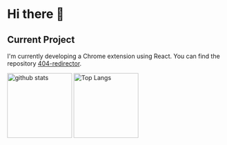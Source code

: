 # Hi there 👋

## Current Project
I'm currently developing a Chrome extension using React. You can find the repository [404-redirector](https://github.com/rintarotajima/404-redicetor).

<p align="left"> 
  <img alt="github stats" height="150px" src="https://github-readme-stats.vercel.app/api?username=rintarotajima&layout=compact&bg_color=00000000" />
  <img alt="Top Langs" height="150px" src="https://github-readme-stats.vercel.app/api/top-langs/?username=rintarotajima&layout=compact&show_icons=true&bg_color=00000000" />
</p>
